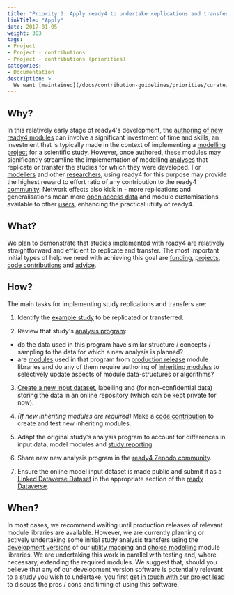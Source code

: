 ```yaml
---
title: "Priority 3: Apply ready4 to undertake replications and transfers"
linkTitle: "Apply"
date: 2017-01-05
weight: 303
tags:
- Project
- Project - contributions
- Project - contributions (priorities)
categories:
- Documentation
description: >
  We want [maintained](/docs/contribution-guidelines/priorities/curate/) [production releases](/docs/software/status/production-releases/) of ready4 [module libraries](/docs/software/libraries/types/module/) to be used to implement [replications](/docs/getting-started/concepts/reproducible-replicable-generalisable/) and [transfers](/docs/getting-started/concepts/transferable/) of the original studies for which that software was developed.
---
```


## Why?
In this relatively early stage of ready4's development, the [authoring of new ready4 modules](/docs/model/authoring-modules/) can involve a significant investment of time and skills, an investment that is typically made in the context of implementing a [modelling project](/docs/getting-started/concepts/project/) for a scientific study. However, once authored, these modules may significantly streamline the implementation of
modelling [analyses](/docs/analyses/) that replicate or transfer the studies for which they were developed. For [modellers](/docs/getting-started/users/modeller/) and other [researchers](/docs/getting-started/stakeholders/researchers/), using ready4 for this purpose may provide the highest reward to effort ratio of any contribution to the ready4 [community](/community/). Network effects also kick in - more replications and generalisations mean more [open access data](//docs/datasets/) and module customisations available to other [users](/docs/getting-started/users/), enhancing the practical utility of ready4.

## What?
We plan to demonstrate that studies implemented with ready4 are relatively straightforward and efficient to replicate and transfer. The most important initial types of help we need with achieving this goal are [funding](/docs/contribution-guidelines/contribution-types/funding/), [projects](/docs/contribution-guidelines/contribution-types/use/), [code contributions](/docs/contribution-guidelines/contribution-types/code/) and [advice](/docs/contribution-guidelines/contribution-types/advisory/).

## How?
The main tasks for implementing study replications and transfers are:

1. Identify the [example study](/docs/examples/) to be replicated or transferred. 

2. Review that study's [analysis program](/docs/analyses/replication-code/):
- do the data used in this program have similar structure / concepts / sampling to the data for which a new analysis is planned?
- are [modules](/docs/getting-started/concepts/module/) used in that program from [production release](/docs/software/status/production-releases/) module libraries and do any of them require authoring of [inheriting modules](/docs/framework/implementation/paradigm/object-oriented/#inheritence) to selectively update aspects of module data-structures or algorithms?

3. [Create a new input dataset](/docs/datasets/authoring-data/), labelling and (for non-confidential data) storing the data in an online repository (which can be kept private for now).

4. *(If new inheriting modules are required)* Make a [code contribution](/docs/contribution-guidelines/contribution-types/code/) to create and test new inheriting modules.

5. Adapt the original study's analysis program to account for differences in input data, model modules and [study reporting](/docs/analyses/authoring-analyses/scientific-summaries/).

6. Share new new analysis program in the [ready4 Zenodo community](https://zenodo.org/communities/ready4/).

7. Ensure the online model input dataset is made public and submit it as a [Linked Dataverse Dataset](/docs/datasets/finding-data/ingest/#3-concepts) in the appropriate section of the [ready Dataverse](https://dataverse.harvard.edu/dataverse/ready4).


## When?
In most cases, we recommend waiting until production releases of relevant module libraries are available. However, we are currently planning or actively undertaking some initial study analysis transfers using the [development versions](/docs/software/status/development-releases/) of our [utility mapping](/docs/model/using-modules/people/map-to-utility/) and [choice modelling](/docs/model/using-modules/people/predict-choice/) module libraries. We are undertaking this work in parallel with testing and, where necessary, extending the required modules. We suggest that, should you believe that any of our development version software is potentially relevant to a study you wish to undertake, you first [get in touch with our project lead](https://mph-economist.netlify.app/#contact) to discuss the pros / cons and timing of using this software.
